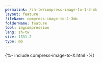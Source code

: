 ```yaml
---
permalink: /zh-tw/compress-image-to-1-3-mb
layout: feature
fileName: compress-image-to-1-3mb
folderName: feature
tool: imgcompression
lang: zh-tw
size: 1331.2
type: mb
---
```


{%- include compress-image-to-X.html -%}
